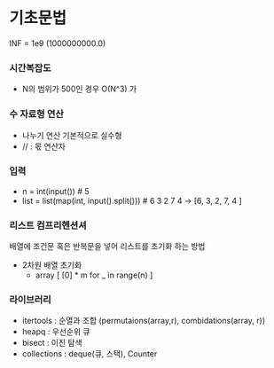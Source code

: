 
# 기초문법

INF = 1e9  (1000000000.0)

### 시간복잡도
- N의 범위가 500인 경우 O(N^3) 가

### 수 자료형 연산

- 나누기 연산 기본적으로 실수형
- // : 몫 연산자



### 입력

- n = int(input()) # 5
- list = list(map(int, input().split())) # 6 3 2 7 4 -> [6, 3, 2, 7, 4 ]



### 리스트 컴프리헨션셔
배열에 조건문 혹은 반복문을 넣어 리스트를 초기화 하는 방법

- 2차원 배열 초기화
  - array [ [0] * m for _ in range(n) ]



### 라이브러리

- itertools : 순열과 조합 (permutaions(array,r), combidations(array, r))
- heapq : 우선순위 큐
- bisect : 이진 탐색
- collections : deque(큐, 스택), Counter

